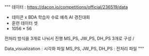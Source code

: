 """
데이터 : https://dacon.io/competitions/official/236519/data
- 데이콘 x BDA 학습자 수료 예측 AI 경진대회
- 훈련 데이터 셋
- 1056 * 56 

전처리 방식을 3개로 나눠서 진행
MS_PS, JW_PS, DH_PS 3개로 구성 / 

Data_visualization  : 시각화 파일
MS_PS, JW_PS, DH_PS : 전처리 파일 
"""
